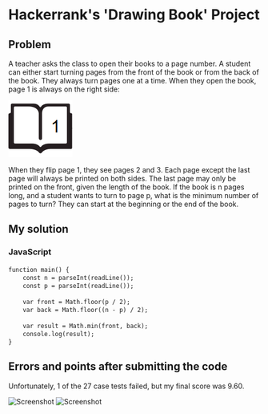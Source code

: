 # Hackerrank's 'Drawing Book' Project

## Problem
A teacher asks the class to open their books to a page number. A student can either start turning pages from the front of the book or from the back of the book. They always turn pages one at a time. When they open the book, page 1 is always on the right side:

![Screenshot](./img/db1.png)

When they flip page 1, they see pages 2 and 3. Each page except the last page will always be printed on both sides. The last page may only be printed on the front, given the length of the book. If the book is n pages long, and a student wants to turn to page p, what is the minimum number of pages to turn? They can start at the beginning or the end of the book.

## My solution
### JavaScript

```
function main() {
    const n = parseInt(readLine());
    const p = parseInt(readLine());

    var front = Math.floor(p / 2);  
    var back = Math.floor((n - p) / 2);
        
    var result = Math.min(front, back);
    console.log(result);
}
```

## Errors and points after submitting the code

Unfortunately, 1 of the 27 case tests failed, but my final score was 9.60.

![Screenshot](./img/db2.png)
![Screenshot](./img/db3.png)


